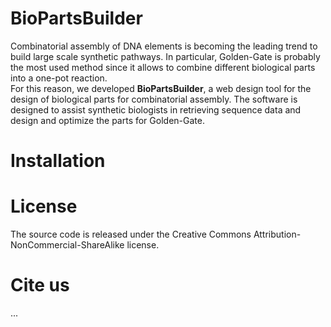 BioPartsBuilder
===============

Combinatorial assembly of DNA elements is becoming the leading trend to build large scale synthetic pathways. In particular, Golden-Gate is probably the most used method since it allows to combine different biological parts into a one-pot reaction.   
For this reason, we developed **BioPartsBuilder**, a web design tool for the design of biological parts for combinatorial assembly. The software is designed to assist synthetic biologists in retrieving sequence data and design and optimize the parts for Golden-Gate.

Installation
===

License
===

The source code is released under the Creative Commons Attribution-NonCommercial-ShareAlike license.

Cite us
===
...